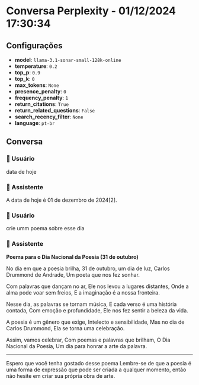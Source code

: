 # Conversa Perplexity - 01/12/2024 17:30:34

## Configurações
- **model**: `llama-3.1-sonar-small-128k-online`
- **temperature**: `0.2`
- **top_p**: `0.9`
- **top_k**: `0`
- **max_tokens**: `None`
- **presence_penalty**: `0`
- **frequency_penalty**: `1`
- **return_citations**: `True`
- **return_related_questions**: `False`
- **search_recency_filter**: `None`
- **language**: `pt-br`

## Conversa

### 🧑 Usuário
data de hoje

### 🤖 Assistente
A data de hoje é 01 de dezembro de 2024[2].

### 🧑 Usuário
crie umm poema sobre esse dia

### 🤖 Assistente
**Poema para o Dia Nacional da Poesia (31 de outubro)**

No dia em que a poesia brilha,
31 de outubro, um dia de luz,
Carlos Drummond de Andrade,
Um poeta que nos fez sonhar.

Com palavras que dançam no ar,
Ele nos levou a lugares distantes,
Onde a alma pode voar sem freios,
E a imaginação é a nossa fronteira.

Nesse dia, as palavras se tornam música,
E cada verso é uma história contada,
Com emoção e profundidade,
Ele nos fez sentir a beleza da vida.

A poesia é um gênero que exige,
Intelecto e sensibilidade,
Mas no dia de Carlos Drummond,
Ela se torna uma celebração.

Assim, vamos celebrar,
Com poemas e palavras que brilham,
O Dia Nacional da Poesia,
Um dia para honrar a arte da palavra.

---

Espero que você tenha gostado desse poema Lembre-se de que a poesia é uma forma de expressão que pode ser criada a qualquer momento, então não hesite em criar sua própria obra de arte.

